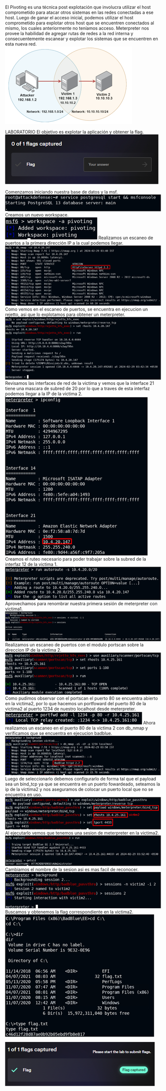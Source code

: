 El Pivoting es una técnica post explotación que involucra utilizar el host comprometido para atacar otros sistemas en las redes conectadas a ese host.
Luego de ganar el acceso inicial, podemos utilizar el host comprometido para explotar otros host que se encuentren conectados al mismo, los cuales anteriormente no teníamos acceso.
Meterpreter nos provee la habilidad de agregar rutas de redes a la red interna y consecuentemente escanear y explotar los sistemas que se encuentren en esta nueva red.
![](../../../../Images/Pasted%20image%2020240228175042.png)

LABORATORIO
El objetivo es explotar la aplicación y obtener la flag.
![](../../../../Images/Pasted%20image%2020240228190607.png)

Comenzamos iniciando nuestra base de datos y la msf.
![](../../../../Images/Pasted%20image%2020240228191014.png)
Creamos un nuevo workspace.
![](../../../../Images/Pasted%20image%2020240228191032.png)
Realizamos un escaneo de puertos a la primera dirección IP a la cual podemos llegar.
![](../../../../Images/Pasted%20image%2020240228191210.png)
Como vemos en el escaneo de puertos, se encuentra en ejecucion un rejetto, asi que lo explotamos para obtener un meterpreter.
![](../../../../Images/Pasted%20image%2020240228191252.png)
Revisamos las interfaces de red de la victima y vemos que la interface 21 tiene una mascara de subred de 20 por lo que a traves de esta interfaz podemos llegar a la IP de la victima 2.
![](../../../../Images/Pasted%20image%2020240228191402.png)
Creamos el ruteo necesario para poder trabajar sobre la subred de la interfaz 12 de la victima 1.
![](../../../../Images/Pasted%20image%2020240228191453.png)
Aprovechamos para renombrar nuestra primera sesión de meterpreter con victima1.
![](../../../../Images/Pasted%20image%2020240228191536.png)
Realizamos un escaneo de puertos con el modulo portscan sobre la direccion IP de la victima 2.
![](../../../../Images/Pasted%20image%2020240228191703.png)
Como pudimos observar con el portscan el puerto 80 se encuentra abierto en la victima2, por lo que hacemos un portfoward del puerto 80 de la victima2 al puerto 1234 de nuestro localhost desde meterpreter.
![](../../../../Images/Pasted%20image%2020240228191909.png)
Ahora realizamos un escaneo en el puerto 80 de la victima 2 con db_nmap y verificamos que se encuentra en ejecucion badblue.
![](../../../../Images/Pasted%20image%2020240228192053.png)
Luego de seleccionarlo debemos configurarlo de forma tal que el payload sea un bind_tcp ya que se encuentra en un puerto fowardeado, seteamos la ip de la victima2 y nos aseguramos de colocar un puerto local que no se encuentra en uso.
![](../../../../Images/Pasted%20image%2020240228192227.png)
Al ejecutarlo vemos que tenemos una sesion de meterpreter en la victima2.
![](../../../../Images/Pasted%20image%2020240228192303.png)
Cambiamos el nombre de la sesion asi es mas facil de reconocer.
![](../../../../Images/Pasted%20image%2020240228192333.png)
Buscamos y obtenemos la flag correspondiente en la victima2.
![](../../../../Images/Pasted%20image%2020240228192428.png)

![](../../../../Images/Pasted%20image%2020240228193644.png)

